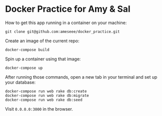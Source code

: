 # Docker Practice for Amy & Sal

How to get this app running in a container on your machine:

```
git clone git@github.com:ameseee/docker_practice.git
```

Create an image of the current repo:

```
docker-compose build
```

Spin up a container using that image:

```
docker-compose up 
```


After running those commands, open a new tab in your terminal and set up your database:

```
docker-compose run web rake db:create
docker-compose run web rake db:migrate
docker-compose run web rake db:seed
```

Visit `0.0.0.0:3000` in the browser.


